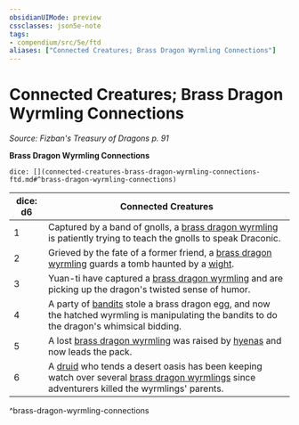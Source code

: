 ```yaml
---
obsidianUIMode: preview
cssclasses: json5e-note
tags:
- compendium/src/5e/ftd
aliases: ["Connected Creatures; Brass Dragon Wyrmling Connections"]
---
```

# Connected Creatures; Brass Dragon Wyrmling Connections
*Source: Fizban's Treasury of Dragons p. 91* 

**Brass Dragon Wyrmling Connections**

`dice: [](connected-creatures-brass-dragon-wyrmling-connections-ftd.md#^brass-dragon-wyrmling-connections)`

| dice: d6 | Connected Creatures |
|----------|---------------------|
| 1 | Captured by a band of gnolls, a [brass dragon wyrmling](5E2014官方资源/bestiary/dragon/brass-dragon-wyrmling.md) is patiently trying to teach the gnolls to speak Draconic. |
| 2 | Grieved by the fate of a former friend, a [brass dragon wyrmling](5E2014官方资源/bestiary/dragon/brass-dragon-wyrmling.md) guards a tomb haunted by a [wight](5E2014官方资源/bestiary/undead/wight.md). |
| 3 | Yuan-ti have captured a [brass dragon wyrmling](5E2014官方资源/bestiary/dragon/brass-dragon-wyrmling.md) and are picking up the dragon's twisted sense of humor. |
| 4 | A party of [bandits](5E2014官方资源/bestiary/humanoid/bandit.md) stole a brass dragon egg, and now the hatched wyrmling is manipulating the bandits to do the dragon's whimsical bidding. |
| 5 | A lost [brass dragon wyrmling](5E2014官方资源/bestiary/dragon/brass-dragon-wyrmling.md) was raised by [hyenas](5E2014官方资源/bestiary/beast/hyena.md) and now leads the pack. |
| 6 | A [druid](5E2014官方资源/bestiary/humanoid/druid.md) who tends a desert oasis has been keeping watch over several [brass dragon wyrmlings](5E2014官方资源/bestiary/dragon/brass-dragon-wyrmling.md) since adventurers killed the wyrmlings' parents. |
^brass-dragon-wyrmling-connections